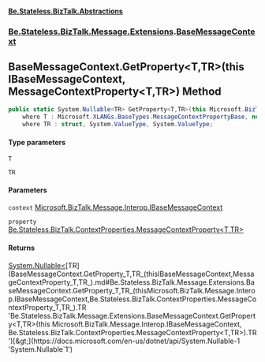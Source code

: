 #### [Be.Stateless.BizTalk.Abstractions](README.md 'README')
### [Be.Stateless.BizTalk.Message.Extensions](Be.Stateless.BizTalk.Message.Extensions.md 'Be.Stateless.BizTalk.Message.Extensions').[BaseMessageContext](BaseMessageContext.md 'Be.Stateless.BizTalk.Message.Extensions.BaseMessageContext')

## BaseMessageContext.GetProperty<T,TR>(this IBaseMessageContext, MessageContextProperty<T,TR>) Method

```csharp
public static System.Nullable<TR> GetProperty<T,TR>(this Microsoft.BizTalk.Message.Interop.IBaseMessageContext context, Be.Stateless.BizTalk.ContextProperties.MessageContextProperty<T,TR> property)
    where T : Microsoft.XLANGs.BaseTypes.MessageContextPropertyBase, new()
    where TR : struct, System.ValueType, System.ValueType;
```
#### Type parameters

<a name='Be.Stateless.BizTalk.Message.Extensions.BaseMessageContext.GetProperty_T,TR_(thisMicrosoft.BizTalk.Message.Interop.IBaseMessageContext,Be.Stateless.BizTalk.ContextProperties.MessageContextProperty_T,TR_).T'></a>

`T`

<a name='Be.Stateless.BizTalk.Message.Extensions.BaseMessageContext.GetProperty_T,TR_(thisMicrosoft.BizTalk.Message.Interop.IBaseMessageContext,Be.Stateless.BizTalk.ContextProperties.MessageContextProperty_T,TR_).TR'></a>

`TR`
#### Parameters

<a name='Be.Stateless.BizTalk.Message.Extensions.BaseMessageContext.GetProperty_T,TR_(thisMicrosoft.BizTalk.Message.Interop.IBaseMessageContext,Be.Stateless.BizTalk.ContextProperties.MessageContextProperty_T,TR_).context'></a>

`context` [Microsoft.BizTalk.Message.Interop.IBaseMessageContext](https://docs.microsoft.com/en-us/dotnet/api/Microsoft.BizTalk.Message.Interop.IBaseMessageContext 'Microsoft.BizTalk.Message.Interop.IBaseMessageContext')

<a name='Be.Stateless.BizTalk.Message.Extensions.BaseMessageContext.GetProperty_T,TR_(thisMicrosoft.BizTalk.Message.Interop.IBaseMessageContext,Be.Stateless.BizTalk.ContextProperties.MessageContextProperty_T,TR_).property'></a>

`property` [Be.Stateless.BizTalk.ContextProperties.MessageContextProperty&lt;](MessageContextProperty_T,TR_.md 'Be.Stateless.BizTalk.ContextProperties.MessageContextProperty<T,TR>')[T](BaseMessageContext.GetProperty_T,TR_(thisIBaseMessageContext,MessageContextProperty_T,TR_).md#Be.Stateless.BizTalk.Message.Extensions.BaseMessageContext.GetProperty_T,TR_(thisMicrosoft.BizTalk.Message.Interop.IBaseMessageContext,Be.Stateless.BizTalk.ContextProperties.MessageContextProperty_T,TR_).T 'Be.Stateless.BizTalk.Message.Extensions.BaseMessageContext.GetProperty<T,TR>(this Microsoft.BizTalk.Message.Interop.IBaseMessageContext, Be.Stateless.BizTalk.ContextProperties.MessageContextProperty<T,TR>).T')[,](MessageContextProperty_T,TR_.md 'Be.Stateless.BizTalk.ContextProperties.MessageContextProperty<T,TR>')[TR](BaseMessageContext.GetProperty_T,TR_(thisIBaseMessageContext,MessageContextProperty_T,TR_).md#Be.Stateless.BizTalk.Message.Extensions.BaseMessageContext.GetProperty_T,TR_(thisMicrosoft.BizTalk.Message.Interop.IBaseMessageContext,Be.Stateless.BizTalk.ContextProperties.MessageContextProperty_T,TR_).TR 'Be.Stateless.BizTalk.Message.Extensions.BaseMessageContext.GetProperty<T,TR>(this Microsoft.BizTalk.Message.Interop.IBaseMessageContext, Be.Stateless.BizTalk.ContextProperties.MessageContextProperty<T,TR>).TR')[&gt;](MessageContextProperty_T,TR_.md 'Be.Stateless.BizTalk.ContextProperties.MessageContextProperty<T,TR>')

#### Returns
[System.Nullable&lt;](https://docs.microsoft.com/en-us/dotnet/api/System.Nullable-1 'System.Nullable`1')[TR](BaseMessageContext.GetProperty_T,TR_(thisIBaseMessageContext,MessageContextProperty_T,TR_).md#Be.Stateless.BizTalk.Message.Extensions.BaseMessageContext.GetProperty_T,TR_(thisMicrosoft.BizTalk.Message.Interop.IBaseMessageContext,Be.Stateless.BizTalk.ContextProperties.MessageContextProperty_T,TR_).TR 'Be.Stateless.BizTalk.Message.Extensions.BaseMessageContext.GetProperty<T,TR>(this Microsoft.BizTalk.Message.Interop.IBaseMessageContext, Be.Stateless.BizTalk.ContextProperties.MessageContextProperty<T,TR>).TR')[&gt;](https://docs.microsoft.com/en-us/dotnet/api/System.Nullable-1 'System.Nullable`1')
